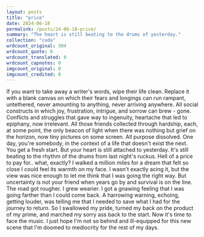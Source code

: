 ```yaml
---
layout: posts
title: "price"
date: 2024-06-18
permalink: /posts/24-06-18-price/
summary: "The heart is still beating to the drums of yesterday."
collection: "coda"
wrdcount_original: 304
wrdcount_quote: 0
wrdcount_translated: 0
wrdcount_capnotes: 0
imgcount_original: 0
imgcount_credited: 0
---
```

If you want to take away a writer's words, wipe their life clean. Replace it with a blank canvas on which their fears and longings can run rampant, untethered, never amounting to anything, never arriving anywhere. All social constructs in which joy, frustration, intrigue, and sorrow can brew - gone. Conflicts and struggles that gave way to ingenuity, heartache that led to epiphany, now irrelevant. All those friends collected through hardship, each, at some point, the only beacon of light when there was nothing but grief on the horizon, now tiny pictures on some screen. All purpose dissolved. One day, you're somebody, in the context of a life that doesn't exist the next. You get a fresh start. But your heart is still attached to yesterday. It's still beating to the rhythm of the drums from last night's ruckus. Hell of a price to pay for.. what, exactly? I walked a million miles for a dream that felt so close I could feel its warmth on my face. I wasn't exactly acing it, but the view was nice enough to let me think that I was going the right way. But uncertainty is not your friend when years go by and survival is on the line. The road got rougher. I grew wearier. I got a gnawing feeling that I was going farther than I could come back. A harrowing warning, echoing, getting louder, was telling me that I needed to save what I had for the journey to return. So I swallowed my pride, turned my back on the product of my prime, and marched my sorry ass back to the start. Now it's time to face the music. I just hope I'm not so behind and ill-equipped for this new scene that I'm doomed to mediocrity for the rest of my days.

